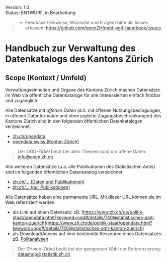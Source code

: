 
Version: 1.0 <br>
Status: ENTWURF, in Bearbeitung

> - Feedback (Hinweise, Wünsche und Fragen) bitte als Issues erfassen: https://github.com/openZH/mdd-ogd-handbook/issues


# Handbuch zur Verwaltung des Datenkatalogs des Kantons Zürich

## Scope (Kontext / Umfeld)

Verwaltungseinheiten und Organe des Kantons Zürich machen Datensätze im Web via öffentliche Datenkataloge für alle Interessierten einfach findbar und zugänglich.

Alle Datensätze mit *offenen Daten* (d.h. mit offenen Nutzungsbedingungen, in offenen Datenformaten und ohne jegliche Zugangsbeschränkungen) des Kantons Zürich sind in den folgenden öffentlichen Datenkatalogen verzeichnet:
- [zh.ch/opendata](https://www.zh.ch/de/politik-staat/opendata.html?keyword=ogd#/home)
- [opendata.swiss (Kanton Zürich)](https://opendata.swiss/de/organization/kanton-zuerich)

> Der OGD-Zirkel berät bei allen Themen rund um offene Daten: info@open.zh.ch

Alle weiteren Datensätze (u.a. alle Publikationen des Statistischen Amts) sind im folgenden öffentlichen Datenkatalog verzeichnet:
- [zh.ch/... (Daten und Publikationen)](https://www.zh.ch/de/politik-staat/statistik-daten/datenkatalog.html#/home)
- [zh.ch/... (nur Publikationen)](https://www.zh.ch/de/politik-staat/statistik-daten/publikationen.zhweb-noredirect.zhweb-cache.html?keyword=statistik.info#-1026853132)

Alle Datensätze haben eine permanente URL. Mit dieser URL können sie im Web refernziert werden:
- als Link auf einen Datensatz: zB. [https://www.zh.ch/de/politik-staat/opendata.html?keyword=ogd#/details/740@statistisches-amt-kanton-zuerich](https://www.zh.ch/de/politik-staat/opendata.html?keyword=ogd#/details/740@statistisches-amt-kanton-zuerich)
- als Download/Access auf eine bestimmte Ressource eines Datensatzes: zB. [Politanalysen](https://www.zh.ch/de/politik-staat/wahlen-abstimmungen/politanalysen.html)

> Der ZHweb-Zirkel berät bei der geeigneten Wahl der Referenzierung: datashop@statistik.zh.ch
